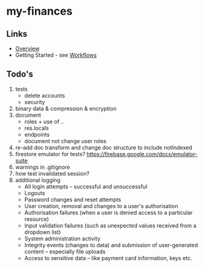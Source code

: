 # my-finances

## Links
* [Overview](./docs/overview.md)
* Getting Started - see [Workflows](./docs/workflows.md)


## Todo's
1. tests
   - delete accounts
   - security
1. binary data & compression & encryption   
1. document
   - roles + use of ..
   - res.locals
   - endpoints
   - document not change user roles
1. re-add doc transform and change doc structure to include notIndexed
1. firestore emulator for tests? https://firebase.google.com/docs/emulator-suite
1. warnings in .gitignore
1. how test invalidated session?
1. additional logging
   - All login attempts – successful and unsuccessful
   - Logouts
   - Password changes and reset attempts
   - User creation, removal and changes to a user's authorisation
   - Authorisation failures (when a user is denied access to a particular resource)
   - Input validation failures (such as unexpected values received from a dropdown list)
   - System administration activity
   - Integrity events (changes to data) and submission of user-generated content – especially file uploads
   - Access to sensitive data – like payment card information, keys etc.
